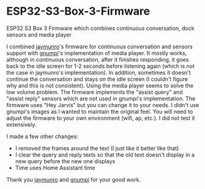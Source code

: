# ESP32-S3-Box-3-Firmware
ESP32 S3 Box 3 Firmware which combines continuous conversation, dock sensors and media player

I combined [jaymunro](https://github.com/jaymunro/esphome_firmware)'s firmware for continuous conversation and sensors support with [gnumpi](https://github.com/gnumpi/esphome_audio/tree/dev-next)'s implementation of media player. It mostly works, although in continuous conversation, after it finishes responding, it goes back to the idle screen for 1-2 seconds before listening again (which is not the case in jaymunro's implementation). In addition, sometimes it doesn't continue the conversation and stays on the idle screen (I couldn't figure why and this is not consistent). Using the media player seems to solve the low volume problem. The firmware implements the "assist query" and "assist reply" sensors which are not used in gnumpi's implementation. The firmware uses "Hey Jarvis" but you can change it to your needs. I didn't use gnumpi's images as I wanted to maintain the original feel. You will need to adjust the firmware to your own environment (wifi, ap, etc.). I did not test it extensively.

I made a few other changes:
 - I removed the frames around the text (I just like it better like that)
 - I clear the query and reply texts so that the old text doesn't display in a new query before the new one displays
 - Time uses Home Assistant time 

Thank you [jaymunro](https://github.com/jaymunro) and [gnumpi](https://github.com/gnumpi) for your good work. 
